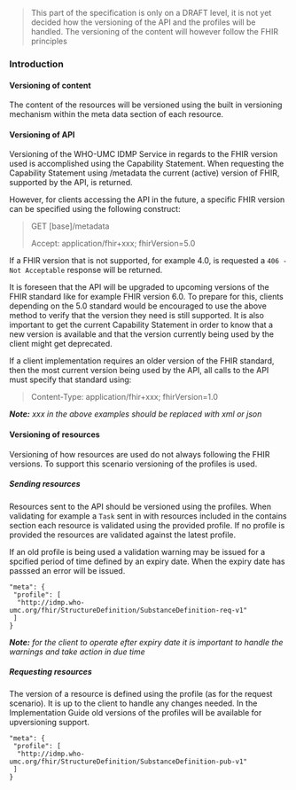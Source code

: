 <blockquote class="stu-note">
    <p>This part of the specification is only on a DRAFT level, it is not yet decided how the versioning of the API and the profiles will be handled. The versioning of the content will however follow the FHIR principles</p>
 </blockquote>

### Introduction

#### Versioning of content
The content of the resources will be versioned using the built in versioning mechanism within the meta data section of each resource.

#### Versioning of API
Versioning of the WHO-UMC IDMP Service in regards to the FHIR version used is accomplished using the Capability Statement. When requesting the Capability Statement using /metadata the current (active) version of FHIR, supported by the API, is returned.

However, for clients accessing the API in the  future, a specific FHIR version can be specified using the following construct:

> GET [base]/metadata
>
> Accept: application/fhir+xxx; fhirVersion=5.0 

If a FHIR version that is not supported, for example 4.0, is requested a `406 - Not Acceptable` response will be returned.

It is foreseen that the API will be upgraded to upcoming versions of the FHIR standard like for example FHIR version 6.0. To prepare for this, clients depending on the 5.0 standard would be encouraged to use the above method to verify that the version they need is still supported. It is also important to get the current Capability Statement in order to know that a new version is available and that the version currently being used by the client might get deprecated.

If a client implementation requires an older version of the FHIR standard, then the most current version being used by the API, all calls to the API must specify that standard using:

> Content-Type: application/fhir+xxx; fhirVersion=1.0

___Note:___ _xxx in the above examples should be replaced with xml or json_

#### Versioning of resources

 Versioning of how resources are used do not always following the FHIR versions. To support this scenario versioning of the profiles is used.  

##### Sending resources
Resources sent to the API should be versioned using the profiles. When validating for example a `Task` sent in with resources included in the contains section each resource is validated using the provided profile. If no profile is provided the resources are validated against the latest profile.

If an old profile is being used a validation warning may be issued for a spcified period of time defined by an expiry date. When the expiry date has passsed an error will be issued. 

    "meta": {
     "profile": [
      "http://idmp.who-umc.org/fhir/StructureDefinition/SubstanceDefinition-req-v1"
     ]
    }

___Note:___ _for the client to operate efter expiry date it is important to handle the warnings and take action in due time_

##### Requesting resources
The version of a resource is defined using the profile (as for the request scenario). It is up to the client to handle any changes needed. In the Implementation Guide old versions of the profiles will be available for upversioning support.

    "meta": {
     "profile": [
      "http://idmp.who-umc.org/fhir/StructureDefinition/SubstanceDefinition-pub-v1"
     ]
    }


